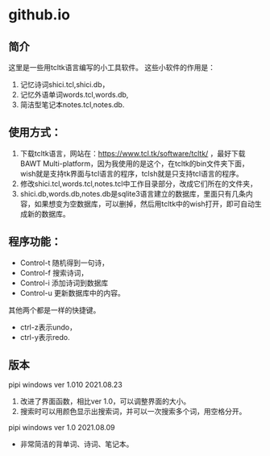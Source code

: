 # github.io
## 简介
这里是一些用tcltk语言编写的小工具软件。
这些小软件的作用是：
1. 记忆诗词shici.tcl,shici.db，
2. 记忆外语单词words.tcl,words.db,
3. 简洁型笔记本notes.tcl,notes.db.



## 使用方式：
1. 下载tcltk语言，网站在：https://www.tcl.tk/software/tcltk/ ，最好下载BAWT Multi-platform，因为我使用的是这个，在tcltk的bin文件夹下面，wish就是支持tk界面与tcl语言的程序，tclsh就是只支持tcl语言的程序。
2. 修改shici.tcl,words.tcl,notes.tcl中工作目录部分，改成它们所在的文件夹，
3. shici.db,words.db,notes.db是sqlite3语言建立的数据库，里面只有几条内容，如果想变为空数据库，可以删掉，然后用tcltk中的wish打开，即可自动生成新的数据库。


## 程序功能：

- Control-t 随机得到一句诗，
- Control-f 搜索诗词，
- Control-i 添加诗词到数据库
- Control-u 更新数据库中的内容。

 其他两个都是一样的快捷键。

- ctrl-z表示undo，
- ctrl-y表示redo.

## 版本
pipi  windows ver 1.010 2021.08.23
1. 改进了界面函数，相比ver 1.0，可以调整界面的大小。
2. 搜索时可以用颜色显示出搜索词，并可以一次搜索多个词，用空格分开。

pipi  windows ver 1.0 2021.08.09
- 非常简洁的背单词、诗词、笔记本。
